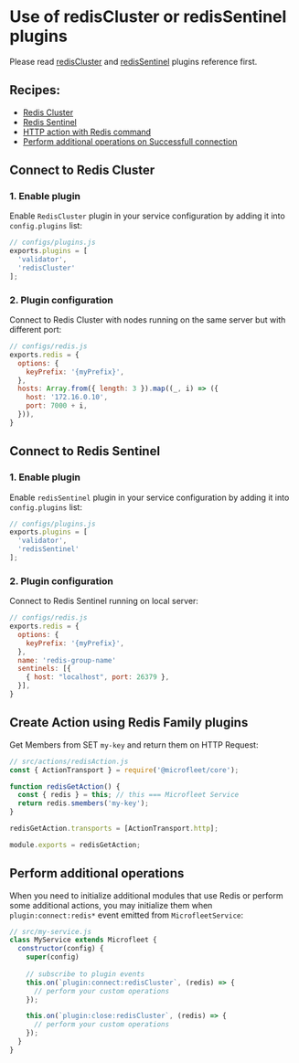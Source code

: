 # Use of redisCluster or redisSentinel plugins
Please read [redisCluster](../reference/redis/cluster.md) and [redisSentinel](../reference/redis/sentinel.md) plugins reference first.

## Recipes:
* [Redis Cluster](#connect-to-redis-cluster)
* [Redis Sentinel](#connect-to-redis-sentinel)
* [HTTP action with Redis command](#create-action-using-redis-family-plugins)
* [Perform additional operations on Successfull connection](#perform-additional-operations)
## Connect to Redis Cluster
### 1. Enable plugin
Enable `RedisCluster` plugin in your service configuration by adding it into `config.plugins` list:

```js
// configs/plugins.js
exports.plugins = [
  'validator',
  'redisCluster'
];
```

### 2. Plugin configuration
Connect to Redis Cluster with nodes running on the same server but with different port:
```js
// configs/redis.js
exports.redis = {
  options: {
    keyPrefix: '{myPrefix}',
  },
  hosts: Array.from({ length: 3 }).map((_, i) => ({
    host: '172.16.0.10',
    port: 7000 + i,
  })),
}
```

## Connect to Redis Sentinel
### 1. Enable plugin
Enable `redisSentinel` plugin in your service configuration by adding it into `config.plugins` list:

```js
// configs/plugins.js
exports.plugins = [
  'validator',
  'redisSentinel'
];
```

### 2. Plugin configuration
Connect to Redis Sentinel running on local server:
```js
// configs/redis.js
exports.redis = {
  options: {
    keyPrefix: '{myPrefix}',
  },
  name: 'redis-group-name'
  sentinels: [{
    { host: "localhost", port: 26379 },
  }],
}
```

## Create Action using Redis Family plugins
Get Members from SET `my-key` and return them on HTTP Request:
```js
// src/actions/redisAction.js
const { ActionTransport } = require('@microfleet/core');

function redisGetAction() {
  const { redis } = this; // this === Microfleet Service
  return redis.smembers('my-key');
}

redisGetAction.transports = [ActionTransport.http];

module.exports = redisGetAction;
```

## Perform additional operations
When you need to initialize additional modules that use Redis or perform some additional actions, you may initialize them when `plugin:connect:redis*` event emitted from `MicrofleetService`:

```js
// src/my-service.js
class MyService extends Microfleet {
  constructor(config) {
    super(config)
    
    // subscribe to plugin events
    this.on(`plugin:connect:redisCluster`, (redis) => {
      // perform your custom operations
    });

    this.on(`plugin:close:redisCluster`, (redis) => {
      // perform your custom operations
    });
  }
}
```
